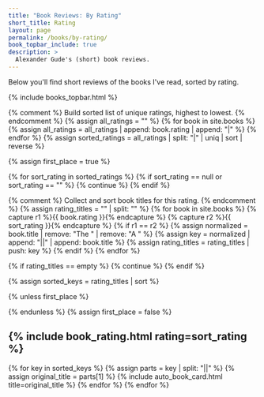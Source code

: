 ```yaml
---
title: "Book Reviews: By Rating"
short_title: Rating
layout: page
permalink: /books/by-rating/
book_topbar_include: true
description: >
  Alexander Gude's (short) book reviews.
---
```


Below you'll find short reviews of the books I've read, sorted by rating.

{% include books_topbar.html %}

{% comment %}
Build sorted list of unique ratings, highest to lowest.
{% endcomment %}
{% assign all_ratings = "" %}
{% for book in site.books %}
  {% assign all_ratings = all_ratings | append: book.rating | append: "|" %}
{% endfor %}
{% assign sorted_ratings = all_ratings | split: "|" | uniq | sort | reverse %}

{% assign first_place = true %}

{% for sort_rating in sorted_ratings %}
  {% if sort_rating == null or sort_rating == "" %}
    {% continue %}
  {% endif %}

  {% comment %}
  Collect and sort book titles for this rating.
  {% endcomment %}
  {% assign rating_titles = "" | split: "" %}
  {% for book in site.books %}
    {% capture r1 %}{{ book.rating }}{% endcapture %}
    {% capture r2 %}{{ sort_rating }}{% endcapture %}
    {% if r1 == r2 %}
      {% assign normalized = book.title | remove: "The " | remove: "A " %}
      {% assign key = normalized | append: "||" | append: book.title %}
      {% assign rating_titles = rating_titles | push: key %}
    {% endif %}
  {% endfor %}

  {% if rating_titles == empty %}
    {% continue %}
  {% endif %}

  {% assign sorted_keys = rating_titles | sort %}

  {% unless first_place %}
</div>
  {% endunless %}
  {% assign first_place = false %}

<h2 class="book-list-headline">{% include book_rating.html rating=sort_rating %}</h2>
<div class="card-grid">

  {% for key in sorted_keys %}
    {% assign parts = key | split: "||" %}
    {% assign original_title = parts[1] %}
    {% include auto_book_card.html title=original_title %}
  {% endfor %}
{% endfor %}
</div>
